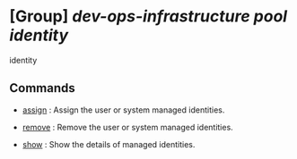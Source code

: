 # [Group] _dev-ops-infrastructure pool identity_

identity

## Commands

- [assign](/Commands/dev-ops-infrastructure/pool/identity/_assign.md)
: Assign the user or system managed identities.

- [remove](/Commands/dev-ops-infrastructure/pool/identity/_remove.md)
: Remove the user or system managed identities.

- [show](/Commands/dev-ops-infrastructure/pool/identity/_show.md)
: Show the details of managed identities.
